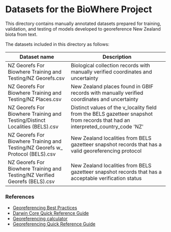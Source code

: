 # Datasets for the BioWhere Project

This directory contains manually annotated datasets prepared for training, validation, and testing of models developed 
to georeference New Zealand biota from text.

The datasets included in this directory as follows:

| Dataset name                                                | Description                                                                                                                     |
|-------------------------------------------------------------|---------------------------------------------------------------------------------------------------------------------------------|
| NZ Georefs For Biowhere Training and Testing/NZ Georefs.csv | Biological collection records with manually verified coordinates and uncertainty                                                |
| NZ Georefs For Biowhere Training and Testing/NZ Places.csv  | New Zealand places found in GBIF records with manually verified coordinates and uncertainty                                            |
| NZ Georefs For Biowhere Training and Testing/Distinct Localities (BELS).csv | Distinct values of the v_locality field from the BELS gazetteer snapshot from records that had an interpreted_country_code 'NZ' |
| NZ Georefs For Biowhere Training and Testing/NZ Georefs w_ Protocol (BELS).csv | New Zealand localities from BELS gazetteer snapshot records that has a valid georeferencing protocol  |
| NZ Georefs For Biowhere Training and Testing/NZ Verified Georefs (BELS).csv | New Zealand localities from BELS gazetteer snapshot records that has a acceptable verification status  |

### References

* [Georeferencing Best Practices](https://docs.gbif.org/georeferencing-best-practices/1.0/en/#introduction)
* [Darwin Core Quick Reference Guide](https://dwc.tdwg.org/terms/)
* [Georeferencing calculator](https://georeferencing.org/georefcalculator/gc.html) 
* [Georeferencing Quick Reference Guide](https://docs.gbif-test.org/georeferencing-quick-reference-guide/1.0/en/) 
